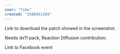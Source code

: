 ```yaml
---
user: "fibo"
created: "1508451369"
---
```


Link to download the patch showed in the screenshot.

Needs dx11 pack, Reaction Diffusion contribution: [](https://drive.google.com/file/d/0B1Q-qpUyEAecMklYb1g1M3d0QXc/view?usp=sharing)

Link to Facebook event [](https://www.facebook.com/events/773321359538877)
